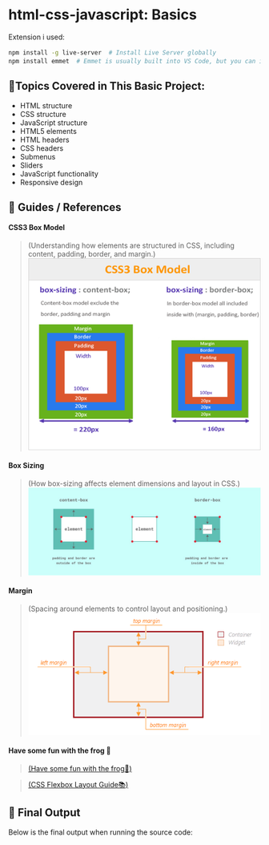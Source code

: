 # html-css-javascript: Basics

Extension i used:
```sh
npm install -g live-server  # Install Live Server globally  
npm install emmet  # Emmet is usually built into VS Code, but you can install it separately if needed  
```


## 📌Topics Covered in This Basic Project:
* HTML structure
* CSS structure
* JavaScript structure
* HTML5 elements
* HTML headers
* CSS headers
* Submenus
* Sliders
* JavaScript functionality
* Responsive design



## 📖 Guides / References

#### CSS3 Box Model
>(Understanding how elements are structured in CSS, including content, padding, border, and margin.) 
![CSS3 Box Model](guides/box-model-css.png)

#### Box Sizing
>(How box-sizing affects element dimensions and layout in CSS.)
![CSS3 Box Model](guides/Box-sizing.jpeg)

#### Margin
>(Spacing around elements to control layout and positioning.)
![CSS3 Box Model](guides/Margin.png)

#### Have some fun with the frog 🐸
>[(Have some fun with the frog🐸)](https://flexboxfroggy.com/)

>[(CSS Flexbox Layout Guide📚)](https://css-tricks.com/snippets/css/a-guide-to-flexbox/)

## 🚀 Final Output
Below is the final output when running the source code:
